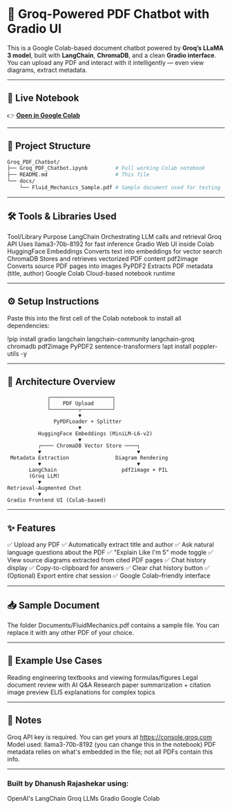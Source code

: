 # 🤖 Groq-Powered PDF Chatbot with Gradio UI

This is a Google Colab-based document chatbot powered by **Groq’s LLaMA 3 model**, built with **LangChain**, **ChromaDB**, and a clean **Gradio interface**. You can upload any PDF and interact with it intelligently — even view diagrams, extract metadata.

---

## 🚀 Live Notebook

👉 **[Open in Google Colab](https://colab.research.google.com/github/Danwhoosh/NovelOffice_Groq_ChatBot/blob/main/Novel_Office.ipynb)**

---

## 📁 Project Structure

```bash
Groq_PDF_Chatbot/
├── Groq_PDF_Chatbot.ipynb         # Full working Colab notebook
├── README.md                      # This file
└── docs/
    └── Fluid_Mechanics_Sample.pdf # Sample document used for testing
```
----

## 🛠️ Tools & Libraries Used

Tool/Library	         Purpose
LangChain	         Orchestrating LLM calls and retrieval
Groq API	         Uses llama3-70b-8192 for fast inference
Gradio	                 Web UI inside Colab
HuggingFace Embeddings	 Converts text into embeddings for vector search
ChromaDB	         Stores and retrieves vectorized PDF content
pdf2image	         Converts source PDF pages into images
PyPDF2	                 Extracts PDF metadata (title, author)
Google Colab	         Cloud-based notebook runtime

----

## ⚙️ Setup Instructions
Paste this into the first cell of the Colab notebook to install all dependencies:

!pip install gradio langchain langchain-community langchain-groq chromadb pdf2image PyPDF2 sentence-transformers
!apt install poppler-utils -y

----

## 🧠 Architecture Overview

                 ┌────────────────────┐
                 │    PDF Upload      │
                 └─────────┬──────────┘
                           ▼
                   PyPDFLoader + Splitter
                           ▼
              HuggingFace Embeddings (MiniLM-L6-v2)
                           ▼
              ┌──── ChromaDB Vector Store ────┐
              ▼                               ▼
     Metadata Extraction               Diagram Rendering
              ▼                               ▼
           LangChain                     pdf2image + PIL
           (Groq LLM)
              ▼
    Retrieval-Augmented Chat
              ▼
    Gradio Frontend UI (Colab-based)

----

## ✨ Features

✅ Upload any PDF
✅ Automatically extract title and author
✅ Ask natural language questions about the PDF
✅ "Explain Like I'm 5" mode toggle
✅ View source diagrams extracted from cited PDF pages
✅ Chat history display
✅ Copy-to-clipboard for answers
✅ Clear chat history button
✅ (Optional) Export entire chat session
✅ Google Colab–friendly interface

----

## 📥 Sample Document

The folder Documents/FluidMechanics.pdf contains a sample file. You can replace it with any other PDF of your choice.

----

## 🧪 Example Use Cases
Reading engineering textbooks and viewing formulas/figures
Legal document review with AI Q&A
Research paper summarization + citation image preview
ELI5 explanations for complex topics

----

## 📌 Notes

Groq API key is required. You can get yours at https://console.groq.com
Model used: llama3-70b-8192 (you can change this in the notebook)
PDF metadata relies on what's embedded in the file; not all PDFs contain this info.

----

### Built by Dhanush Rajashekar using:

OpenAI's LangChain
Groq LLMs
Gradio
Google Colab






